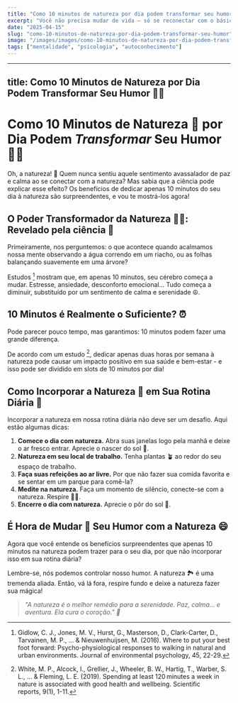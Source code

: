 ```yaml
---
title: "Como 10 minutos de natureza por dia podem transformar seu humor"
excerpt: "Você não precisa mudar de vida — só se reconectar com o básico. Veja como um pouco de sol, verde e respiração consciente impactam seu cérebro."
date: "2025-04-15"
slug: "como-10-minutos-de-natureza-por-dia-podem-transformar-seu-humor"
image: "/images/images/como-10-minutos-de-natureza-por-dia-podem-transformar-seu-humor.webp"
tags: ["mentalidade", "psicologia", "autoconhecimento"]
---
```


---
title: Como 10 Minutos de Natureza por Dia Podem Transformar Seu Humor 🍃💫 
---

# Como 10 Minutos de Natureza 🌳 por Dia Podem *Transformar* Seu Humor 🌈💫

Oh, a natureza! 🌿 Quem nunca sentiu aquele sentimento avassalador de paz e calma ao se conectar com a natureza? Mas sabia que a ciência pode explicar esse efeito? Os benefícios de dedicar apenas 10 minutos do seu dia à natureza são surpreendentes, e vou te mostrá-los agora! 

## O Poder Transformador da Natureza 🌸🌀: Revelado pela ciência 🔬

Primeiramente, nos perguntemos: o que acontece quando acalmamos nossa mente observando a água correndo em um riacho, ou as folhas balançando suavemente em uma árvore?

[^1]: Gidlow, C. J., Jones, M. V., Hurst, G., Masterson, D., Clark-Carter, D., Tarvainen, M. P., ... & Nieuwenhuijsen, M. (2016). Where to put your best foot forward: Psycho-physiological responses to walking in natural and urban environments. Journal of environmental psychology, 45, 22-29.

Estudos [^1] mostram que, em apenas 10 minutos, seu cérebro começa a mudar. Estresse, ansiedade, desconforto emocional... Tudo começa a diminuir, substituído por um sentimento de calma e serenidade ☮️.

## 10 Minutos é Realmente o Suficiente? ⏰

Pode parecer pouco tempo, mas garantimos: 10 minutos podem fazer uma grande diferença. 

[^2]: White, M. P., Alcock, I., Grellier, J., Wheeler, B. W., Hartig, T., Warber, S. L., ... & Fleming, L. E. (2019). Spending at least 120 minutes a week in nature is associated with good health and wellbeing. Scientific reports, 9(1), 1-11.

De acordo com um estudo [^2], dedicar apenas duas horas por semana à natureza pode causar um impacto positivo em sua saúde e bem-estar - e isso pode ser dividido em slots de 10 minutos por dia!

## Como Incorporar a Natureza 🌺 em Sua Rotina Diária 📆

Incorporar a natureza em nossa rotina diária não deve ser um desafio. Aqui estão algumas dicas:

1. **Comece o dia com natureza.** Abra suas janelas logo pela manhã e deixe o ar fresco entrar. Aprecie o nascer do sol 🌅. 
2. **Natureza em seu local de trabalho.** Tenha plantas 🪴 ao redor do seu espaço de trabalho. 
3. **Faça suas refeições ao ar livre.** Por que não fazer sua comida favorita e se sentar em um parque para comê-la?
4. **Medite na natureza.** Faça um momento de silêncio, conecte-se com a natureza. Respire 🧘‍♀️. 
5. **Encerre o dia com natureza.** Aprecie o pôr do sol 🌄.

## É Hora de Mudar 🔄 Seu Humor com a Natureza 😄

Agora que você entende os benefícios surpreendentes que apenas 10 minutos na natureza podem trazer para o seu dia, por que não incorporar isso em sua rotina diária?  

Lembre-se, nós podemos controlar nosso humor. A natureza 🏞️ é uma tremenda aliada. Então, vá lá fora, respire fundo e deixe a natureza fazer sua mágica!

> *"A natureza é o melhor remédio para a serenidade. Paz, calma... e aventura. Ela cura o coração." 🌅*